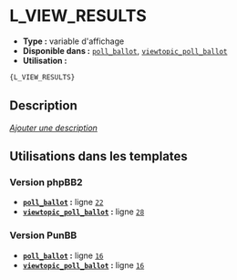 # L_VIEW_RESULTS
* __Type :__ variable d'affichage
* __Disponible dans :__ [`poll_ballot`](../tpl/var/poll_ballot.md#readme), [`viewtopic_poll_ballot`](../tpl/var/viewtopic_poll_ballot.md#readme)
* __Utilisation :__

```html
{L_VIEW_RESULTS}
```

## Description
[*Ajouter une description*](https://fa-tvars.appspot.com/var/L_VIEW_RESULTS)

## Utilisations dans les templates

### Version phpBB2
* __[`poll_ballot`](../tpl/var/poll_ballot.md#readme) :__ ligne [`22`](../tpl/src/subsilver/poll_ballot.tpl#L22)
* __[`viewtopic_poll_ballot`](../tpl/var/viewtopic_poll_ballot.md#readme) :__ ligne [`28`](../tpl/src/subsilver/viewtopic_poll_ballot.tpl#L28)

### Version PunBB
* __[`poll_ballot`](../tpl/var/poll_ballot.md#readme) :__ ligne [`16`](../tpl/src/punbb/poll_ballot.tpl#L16)
* __[`viewtopic_poll_ballot`](../tpl/var/viewtopic_poll_ballot.md#readme) :__ ligne [`16`](../tpl/src/punbb/viewtopic_poll_ballot.tpl#L16)